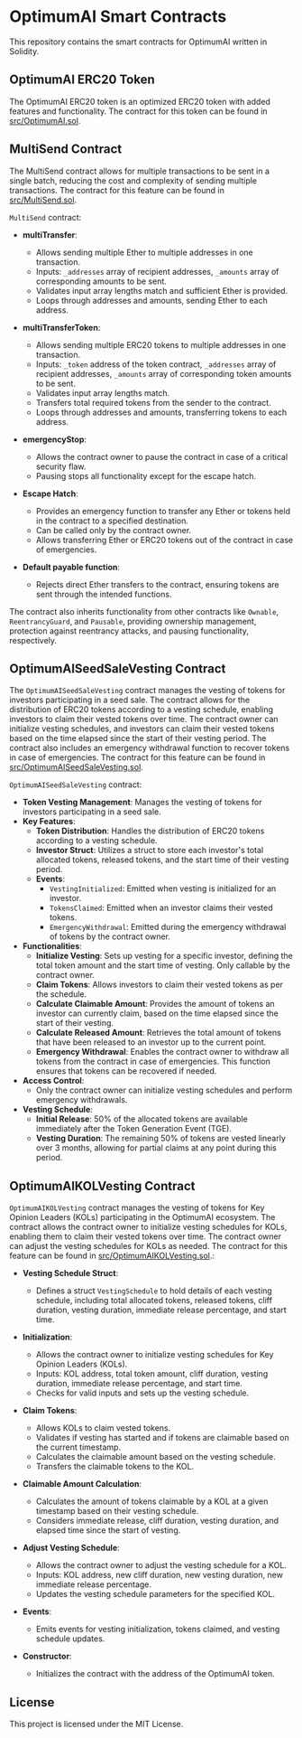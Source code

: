 # OptimumAI Smart Contracts

This repository contains the smart contracts for OptimumAI written in Solidity.

## OptimumAI ERC20 Token

The OptimumAI ERC20 token is an optimized ERC20 token with added features and functionality. The contract for this token can be found in [src/OptimumAI.sol](src/OptimumAI.sol).

## MultiSend Contract

The MultiSend contract allows for multiple transactions to be sent in a single batch, reducing the cost and complexity of sending multiple transactions. The contract for this feature can be found in [src/MultiSend.sol](src/MultiSend.sol).

`MultiSend` contract:

- **multiTransfer**:

  - Allows sending multiple Ether to multiple addresses in one transaction.
  - Inputs: `_addresses` array of recipient addresses, `_amounts` array of corresponding amounts to be sent.
  - Validates input array lengths match and sufficient Ether is provided.
  - Loops through addresses and amounts, sending Ether to each address.

- **multiTransferToken**:

  - Allows sending multiple ERC20 tokens to multiple addresses in one transaction.
  - Inputs: `_token` address of the token contract, `_addresses` array of recipient addresses, `_amounts` array of corresponding token amounts to be sent.
  - Validates input array lengths match.
  - Transfers total required tokens from the sender to the contract.
  - Loops through addresses and amounts, transferring tokens to each address.

- **emergencyStop**:

  - Allows the contract owner to pause the contract in case of a critical security flaw.
  - Pausing stops all functionality except for the escape hatch.

- **Escape Hatch**:

  - Provides an emergency function to transfer any Ether or tokens held in the contract to a specified destination.
  - Can be called only by the contract owner.
  - Allows transferring Ether or ERC20 tokens out of the contract in case of emergencies.

- **Default payable function**:
  - Rejects direct Ether transfers to the contract, ensuring tokens are sent through the intended functions.

The contract also inherits functionality from other contracts like `Ownable`, `ReentrancyGuard`, and `Pausable`, providing ownership management, protection against reentrancy attacks, and pausing functionality, respectively.

## OptimumAISeedSaleVesting Contract

The `OptimumAISeedSaleVesting` contract manages the vesting of tokens for investors participating in a seed sale. The contract allows for the distribution of ERC20 tokens according to a vesting schedule, enabling investors to claim their vested tokens over time. The contract owner can initialize vesting schedules, and investors can claim their vested tokens based on the time elapsed since the start of their vesting period. The contract also includes an emergency withdrawal function to recover tokens in case of emergencies. The contract for this feature can be found in [src/OptimumAISeedSaleVesting.sol](src/OptimumAISeedSaleVesting.sol).

`OptimumAISeedSaleVesting` contract:

- **Token Vesting Management**: Manages the vesting of tokens for investors participating in a seed sale.
- **Key Features**:
  - **Token Distribution**: Handles the distribution of ERC20 tokens according to a vesting schedule.
  - **Investor Struct**: Utilizes a struct to store each investor's total allocated tokens, released tokens, and the start time of their vesting period.
  - **Events**:
    - `VestingInitialized`: Emitted when vesting is initialized for an investor.
    - `TokensClaimed`: Emitted when an investor claims their vested tokens.
    - `EmergencyWithdrawal`: Emitted during the emergency withdrawal of tokens by the contract owner.
- **Functionalities**:
  - **Initialize Vesting**: Sets up vesting for a specific investor, defining the total token amount and the start time of vesting. Only callable by the contract owner.
  - **Claim Tokens**: Allows investors to claim their vested tokens as per the schedule.
  - **Calculate Claimable Amount**: Provides the amount of tokens an investor can currently claim, based on the time elapsed since the start of their vesting.
  - **Calculate Released Amount**: Retrieves the total amount of tokens that have been released to an investor up to the current point.
  - **Emergency Withdrawal**: Enables the contract owner to withdraw all tokens from the contract in case of emergencies. This function ensures that tokens can be recovered if needed.
- **Access Control**:
  - Only the contract owner can initialize vesting schedules and perform emergency withdrawals.
- **Vesting Schedule**:
  - **Initial Release**: 50% of the allocated tokens are available immediately after the Token Generation Event (TGE).
  - **Vesting Duration**: The remaining 50% of tokens are vested linearly over 3 months, allowing for partial claims at any point during this period.

## OptimumAIKOLVesting Contract

`OptimumAIKOLVesting` contract manages the vesting of tokens for Key Opinion Leaders (KOLs) participating in the OptimumAI ecosystem. The contract allows the contract owner to initialize vesting schedules for KOLs, enabling them to claim their vested tokens over time. The contract owner can adjust the vesting schedules for KOLs as needed. The contract for this feature can be found in [src/OptimumAIKOLVesting.sol](src/OptimumAIKOLVesting.sol).:

- **Vesting Schedule Struct**:

  - Defines a struct `VestingSchedule` to hold details of each vesting schedule, including total allocated tokens, released tokens, cliff duration, vesting duration, immediate release percentage, and start time.

- **Initialization**:

  - Allows the contract owner to initialize vesting schedules for Key Opinion Leaders (KOLs).
  - Inputs: KOL address, total token amount, cliff duration, vesting duration, immediate release percentage, and start time.
  - Checks for valid inputs and sets up the vesting schedule.

- **Claim Tokens**:

  - Allows KOLs to claim vested tokens.
  - Validates if vesting has started and if tokens are claimable based on the current timestamp.
  - Calculates the claimable amount based on the vesting schedule.
  - Transfers the claimable tokens to the KOL.

- **Claimable Amount Calculation**:

  - Calculates the amount of tokens claimable by a KOL at a given timestamp based on their vesting schedule.
  - Considers immediate release, cliff duration, vesting duration, and elapsed time since the start of vesting.

- **Adjust Vesting Schedule**:

  - Allows the contract owner to adjust the vesting schedule for a KOL.
  - Inputs: KOL address, new cliff duration, new vesting duration, new immediate release percentage.
  - Updates the vesting schedule parameters for the specified KOL.

- **Events**:

  - Emits events for vesting initialization, tokens claimed, and vesting schedule updates.

- **Constructor**:
  - Initializes the contract with the address of the OptimumAI token.

## License

This project is licensed under the MIT License.

